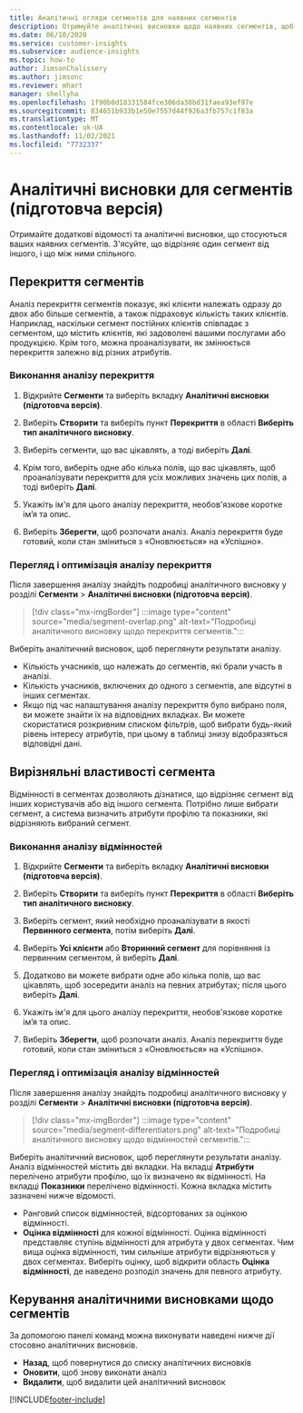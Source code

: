 ```yaml
---
title: Аналітичні огляди сегментів для наявних сегментів
description: Отримуйте аналітичні висновки щодо наявних сегментів, щоб побачити відмінності та схожість.
ms.date: 06/10/2020
ms.service: customer-insights
ms.subservice: audience-insights
ms.topic: how-to
author: JimsonChalissery
ms.author: jimsonc
ms.reviewer: mhart
manager: shellyha
ms.openlocfilehash: 1f90b0d18331584fce306da38bd31faea93ef97e
ms.sourcegitcommit: 834651b933b1e50e7557d44f926a3fb757c1f83a
ms.translationtype: MT
ms.contentlocale: uk-UA
ms.lasthandoff: 11/02/2021
ms.locfileid: "7732337"
---
```

# <a name="segment-insights-preview"></a>Аналітичні висновки для сегментів (підготовча версія)

Отримайте додаткові відомості та аналітичні висновки, що стосуються ваших наявних сегментів. З'ясуйте, що відрізняє один сегмент від іншого, і що між ними спільного.

## <a name="segment-overlap"></a>Перекриття сегментів

Аналіз перекриття сегментів показує, які клієнти належать одразу до двох або більше сегментів, а також підраховує кількість таких клієнтів. Наприклад, наскільки сегмент постійних клієнтів співпадає з сегментом, що містить клієнтів, які задоволені вашими послугами або продукцією.
Крім того, можна проаналізувати, як змінюється перекриття залежно від різних атрибутів.

### <a name="run-an-overlap-analysis"></a>Виконання аналізу перекриття

1. Відкрийте **Сегменти** та виберіть вкладку **Аналітичні висновки (підготовча версія)**.

1. Виберіть **Створити** та виберіть пункт **Перекриття** в області **Виберіть тип аналітичного висновку**.

1. Виберіть сегменти, що вас цікавлять, а тоді виберіть **Далі**.

1. Крім того, виберіть одне або кілька полів, що вас цікавлять, щоб проаналізувати перекриття для усіх можливих значень цих полів, а тоді виберіть **Далі**.

1. Укажіть ім'я для цього аналізу перекриття, необов'язкове коротке ім’я та опис.

1. Виберіть **Зберегти**, щоб розпочати аналіз. Аналіз перекриття буде готовий, коли стан зміниться з «Оновлюється» на «Успішно».

### <a name="view-and-optimize-an-overlap-analysis"></a>Перегляд і оптимізація аналізу перекриття

Після завершення аналізу знайдіть подробиці аналітичного висновку у розділі **Сегменти** > **Аналітичні висновки (підготовча версія)**.

> [!div class="mx-imgBorder"]
> :::image type="content" source="media/segment-overlap.png" alt-text="Подробиці аналітичного висновку щодо перекриття сегментів.":::

Виберіть аналітичний висновок, щоб переглянути результати аналізу.

- Кількість учасників, що належать до сегментів, які брали участь в аналізі.
- Кількість учасників, включених до одного з сегментів, але відсутні в інших сегментах.
- Якщо під час налаштування аналізу перекриття було вибрано поля, ви можете знайти їх на відповідних вкладках. Ви можете скористатися розкривним списком фільтрів, щоб вибрати будь-який рівень інтересу атрибутів, при цьому в таблиці знизу відобразяться відповідні дані.

## <a name="segment-differentiators"></a>Вирізняльні властивості сегмента

Відмінності в сегментах дозволяють дізнатися, що відрізняє сегмент від інших користувачів або від іншого сегмента. Потрібно лише вибрати сегмент, а система визначить атрибути профілю та показники, які відрізняють вибраний сегмент.

### <a name="run-a-differentiator-analysis"></a>Виконання аналізу відмінностей

1. Відкрийте **Сегменти** та виберіть вкладку **Аналітичні висновки (підготовча версія)**.

1. Виберіть **Створити** та виберіть пункт **Перекриття** в області **Виберіть тип аналітичного висновку**.

1. Виберіть сегмент, який необхідно проаналізувати в якості **Первинного сегмента**, потім виберіть **Далі**.

1. Виберіть **Усі клієнти** або **Вторинний сегмент** для порівняння із первинним сегментом, й виберіть **Далі**.

1. Додатково ви можете вибрати одне або кілька полів, що вас цікавлять, щоб зосередити аналіз на певних атрибутах; після цього виберіть **Далі**.

1. Укажіть ім'я для цього аналізу перекриття, необов'язкове коротке ім’я та опис.

1. Виберіть **Зберегти**, щоб розпочати аналіз. Аналіз перекриття буде готовий, коли стан зміниться з «Оновлюється» на «Успішно».

### <a name="view-and-optimize-a-differentiators-analysis"></a>Перегляд і оптимізація аналізу відмінностей

Після завершення аналізу знайдіть подробиці аналітичного висновку у розділі **Сегменти** > **Аналітичні висновки (підготовча версія)**.

> [!div class="mx-imgBorder"]
> :::image type="content" source="media/segment-differentiators.png" alt-text="Подробиці аналітичного висновку щодо відмінностей сегментів.":::

Виберіть аналітичний висновок, щоб переглянути результати аналізу. Аналіз відмінностей містить дві вкладки. На вкладці **Атрибути** перелічено атрибути профілю, що їх визначено як відмінності. На вкладці **Показники** перелічено відмінності. Кожна вкладка містить зазначені нижче відомості.

- Ранговий список відмінностей, відсортованих за оцінкою відмінності.
- **Оцінка відмінності** для кожної відмінності. Оцінка відмінності представляє ступінь відмінності для атрибута у двох сегментах. Чим вища оцінка відмінності, тим сильніше атрибути відрізняються у двох сегментах. Виберіть оцінку, щоб відкрити область **Оцінка відмінності**, де наведено розподіл значень для певного атрибуту.

## <a name="manage-segment-insights"></a>Керування аналітичними висновками щодо сегментів

За допомогою панелі команд можна виконувати наведені нижче дії стосовно аналітичних висновків.

- **Назад**, щоб повернутися до списку аналітичних висновків
- **Оновити**, щоб знову виконати аналіз
- **Видалити**, щоб видалити цей аналітичний висновок


[!INCLUDE[footer-include](../includes/footer-banner.md)]
